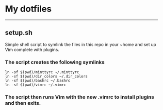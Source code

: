 # My dotfiles
---
## setup.sh
Simple shell script to symlink the files in this repo in your ~home and set up Vim complete with plugins.


### The script creates the following symlinks
```
ln -sf $(pwd)/minttyrc ~/.minttyrc
ln -sf $(pwd)/dir_colors ~/.dir_colors
ln -sf $(pwd)/bashrc ~/.bashrc
ln -sf $(pwd)/vimrc ~/.vimrc
```


### The script then runs Vim with the new .vimrc to install plugins and then exits.
